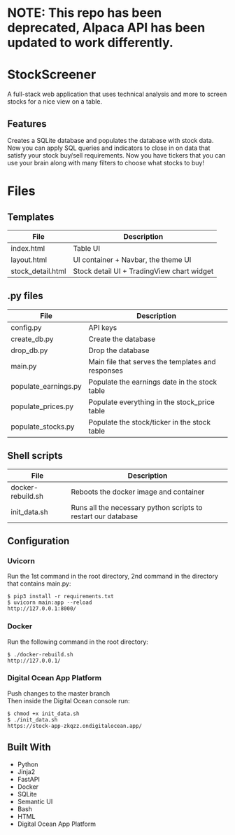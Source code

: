 # NOTE: This repo has been deprecated, Alpaca API has been updated to work differently.
# StockScreener

A full-stack web application that uses technical analysis and more to screen stocks for a nice view on a table.

## Features

Creates a SQLite database and populates the database with stock data. Now you can apply SQL queries and indicators to close in on data that satisfy your stock buy/sell requirements. Now you have tickers that you can use your brain along with many filters to choose what stocks to buy!

# Files

## Templates
| File                             |Description                                                                                                            |
| -------------------------------- |---------------------------------------------------------------------------------------------------------------------- |
| index.html                       |Table UI                                                                                                               |
| layout.html                      |UI container + Navbar, the theme UI                                                                                    |
| stock_detail.html                |Stock detail UI + TradingView chart widget                                                                             |
## .py files
| File                             |Description                                                                                                            |
| -------------------------------- |---------------------------------------------------------------------------------------------------------------------- |
| config.py                        |API keys                                                                                                               |
| create_db.py                     |Create the database                                                                                                    |
| drop_db.py                       |Drop the database                                                                                                      |
| main.py                          |Main file that serves the templates and responses                                                                      |
| populate_earnings.py             |Populate the earnings date in the stock table                                                                          |
| populate_prices.py               |Populate everything in the stock_price table                                                                           |
| populate_stocks.py               |Populate the stock/ticker in the stock table                                                                           |
## Shell scripts
| File                             |Description                                                                                                            |
| -------------------------------- |---------------------------------------------------------------------------------------------------------------------- |
| docker-rebuild.sh                |Reboots the docker image and container                                                                                 |
| init_data.sh                     |Runs all the necessary python scripts to restart our database                                                          |

## Configuration 

### Uvicorn

Run the 1st command in the root directory, 2nd command in the directory that contains main.py:    
```
$ pip3 install -r requirements.txt
$ uvicorn main:app --reload  
http://127.0.0.1:8000/
```

### Docker

Run the following command in the root directory:    
```
$ ./docker-rebuild.sh  
http://127.0.0.1/
```

### Digital Ocean App Platform

Push changes to the master branch  
Then inside the Digital Ocean console run:    
```
$ chmod +x init_data.sh
$ ./init_data.sh  
https://stock-app-zkqzz.ondigitalocean.app/
```

## Built With

* Python
* Jinja2
* FastAPI
* Docker
* SQLite
* Semantic UI
* Bash
* HTML
* Digital Ocean App Platform

